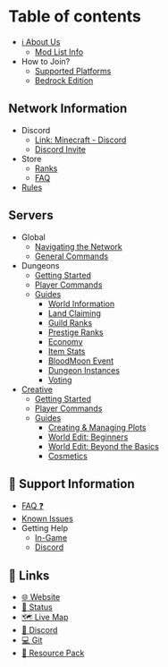 # Table of contents

* [ℹ️ About Us](index.md)
  * [Mod List Info](network-information/Mod%20List%20Info.md)
* How to Join?
  * [Supported Platforms](network-information/how-to-join/supported-platforms.md)
  * [Bedrock Edition](network-information/how-to-join/bedrock-edition.md)

## Network Information

* Discord
  * [Link: Minecraft - Discord](network-information/discord/link-minecraft-discord.md)
  * [Discord Invite](https://freedomcraftmc.com/discord)
* Store
  * [Ranks](network-information/store/Ranks.md)
  * [FAQ](network-information/store/FAQ.md)
* [Rules](https://freedomcraftmc.com/rules)

## Servers

* Global
  * [Navigating the Network](servers/global/navigating-the-network.md)
  * [General Commands](servers/global/general-commands.md)
* Dungeons
  * [Getting Started](servers/dungeons/getting-started.md)
  * [Player Commands](servers/dungeons/player-commands.md)
  * [Guides](servers/dungeons/guides/README.md)
    * [World Information](servers/dungeons/guides/world-information.md)
    * [Land Claiming](servers/dungeons/guides/land-claiming.md)
    * [Guild Ranks](servers/dungeons/guides/guild-ranks.md)
    * [Prestige Ranks](servers/dungeons/guides/prestige-ranks.md)
    * [Economy](servers/dungeons/guides/economy.md)
    * [Item Stats](servers/dungeons/guides/item-stats.md)
    * [BloodMoon Event](servers/dungeons/guides/bloodmoon-event.md)
    * [Dungeon Instances](servers/dungeons/guides/dungeon-instances.md)
    * [Voting](servers/dungeons/guides/voting.md)
* [Creative](servers/creative/README.md)
  * [Getting Started](servers/creative/getting-started.md)
  * [Player Commands](servers/creative/player-commands.md)
  * [Guides](servers/creative/guides/README.md)
    * [Creating & Managing Plots](servers/creative/guides/creating-and-managing-plots.md)
    * [World Edit: Beginners](servers/creative/guides/world-edit-beginners.md)
    * [World Edit: Beyond the Basics](servers/creative/guides/world-edit-beyond-the-basics.md)
    * [Cosmetics](servers/creative/guides/cosmetics.md)

## 🎫 Support Information

* [FAQ ❓](FAQ%20❓.md)
* [Known Issues](support-information/known-issues.md)
* Getting Help
  * [In-Game](support-information/getting-help/in-game.md)
  * [Discord](support-information/getting-help/discord.md)

## 🔗 Links

* [🌐 Website](https://freedomcraft.network/)
* [📶 Status](https://heartbeat.freedomcraft.systems)
* [🗺️ Live Map](https://map.freedomcraftmc.com/)
* [💬 Discord](https://freedomcraft.network/discord)
* [💻 Git](https://git.freedomcraft.systems/FreedomCraft)
* [🎨 Resource Pack](https://freedomcraft.network/resource-pack/)
